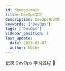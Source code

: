 ```yaml
---
id: devops-main
title: DevOps学习
description: DevOps知识库
keywords: ['DevOps']
tags: ['DevOps']
sidebar_position: 1
last_update:
  date: 2023-09-07
  author: hbche
---
```


记录 DevOps 学习过程 💨
